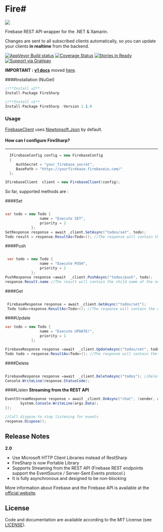 #   **Fire#**

![](https://raw.githubusercontent.com/ziyasal/FireSharp/master/misc/logo.png)  

Firebase REST API wrapper for the .NET & Xamarin.

Changes are sent to all subscribed clients automatically, so you can
update your clients **in realtime** from the backend.

[![AppVeyor Build status](https://ci.appveyor.com/api/projects/status/bj2sdp2a0w5095sv?svg=true)](https://ci.appveyor.com/project/ziyasal/firesharp) [![Coverage Status](https://coveralls.io/repos/github/ziyasal/FireSharp/badge.svg?branch=master)](https://coveralls.io/github/ziyasal/FireSharp?branch=master) [![Stories in Ready](https://badge.waffle.io/ziyasal/firesharp.svg?label=ready&title=Ready)](http://waffle.io/ziyasal/firesharp)  
[![Support via Gratipay](https://cdn.rawgit.com/gratipay/gratipay-badge/2.3.0/dist/gratipay.svg)](https://gratipay.com/ziyasal/)  

**IMPORTANT :** [**v1 docs**](https://github.com/ziyasal/FireSharp/wiki/v1-Docs) moved [here](https://github.com/ziyasal/FireSharp/wiki/v1-Docs).

####Installation (NuGet)
```csharp
//**Install v2**
Install-Package FireSharp

//**Install v1**
Install-Package FireSharp -Version 1.1.0
```
### Usage
[FirebaseClient](https://github.com/ziyasal/FireSharp/blob/master/FireSharp/FirebaseClient.cs) uses [Newtonsoft.Json](https://github.com/JamesNK/Newtonsoft.Json) by default.

#### How can I configure FireSharp?
------------------------------

```csharp
  IFirebaseConfig config = new FirebaseConfig
  {
     AuthSecret = "your_firebase_secret",
     BasePath = "https://yourfirebase.firebaseio.com/"
  };
````
```csharp
IFirebaseClient  client = new FirebaseClient(config);
```
So far, supported methods are :

####Set
```csharp

var todo = new Todo {
                name = "Execute SET",
                priority = 2
            };
SetResponse response = await _client.SetAsync("todos/set", todo);
Todo result = response.ResultAs<Todo>(); //The response will contain the data written
```
####Push
```csharp

 var todo = new Todo {
                name = "Execute PUSH",
                priority = 2
            };
PushResponse response =await  _client.PushAsync("todos/push", todo);
response.Result.name //The result will contain the child name of the new data that was added
```
####Get
```csharp

 FirebaseResponse response = await _client.GetAsync("todos/set");
 Todo todo=response.ResultAs<Todo>(); //The response will contain the data being retreived
```
####Update
```csharp
var todo = new Todo {
                name = "Execute UPDATE!",
                priority = 1
            };

FirebaseResponse response =await  _client.UpdateAsync("todos/set", todo);
Todo todo = response.ResultAs<Todo>(); //The response will contain the data written
```
####Delete
```csharp

FirebaseResponse response =await  _client.DeleteAsync("todos"); //Deletes todos collection
Console.WriteLine(response.StatusCode);
```
####Listen **Streaming from the REST API**
```csharp
EventStreamResponse response = await _client.OnAsync("chat", (sender, args) => {
       System.Console.WriteLine(args.Data);
});

//Call dispose to stop listening for events
response.Dispose();
```

## Release Notes
**2.0**
- Use Microsoft HTTP Client Libraries instead of RestSharp
- FireSharp is now Portable Library
- Supports Streaming from the REST API (Firebase REST endpoints support the EventSource / Server-Sent Events protocol.)
- It is fully asynchronous and designed to be non-blocking 

More information about Firebase and the Firebase API is available at the
[official website](http://www.firebase.com/).


## License
Code and documentation are available according to the *MIT* License (see [LICENSE](https://github.com/ziyasal/FireSharp/blob/master/LICENSE.md)).

